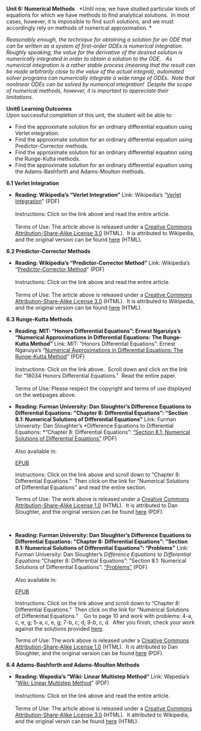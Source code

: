 **Unit 6: Numerical Methods** <span id="6"></span> 
*Until now, we have studied particular kinds of equations for which we
have methods to find analytical solutions.  In most cases, however, it
is impossible to find such solutions, and we must accordingly rely on
methods of numerical approximation. *  
  
 *Reasonably enough, the technique for obtaining a solution for an ODE
that can be written as a system of first-order ODEs is numerical
integration.  Roughly speaking, the value for the derivative of the
desired solution is numerically integrated in order to obtain a solution
to the ODE.   As numerical integration is a rather stable process
(meaning that the result can be made arbitrarily close to the value of
the actual integral), automated solver programs can numerically
integrate a wide range of ODEs.  Note that nonlinear ODEs can be solved
by numerical integration!  Despite the scope of numerical methods,
however, it is important to appreciate their limitations.*

**Unit6 Learning Outcomes**  
Upon successful completion of this unit, the student will be able to:  
-   Find the approximate solution for an ordinary differential equation
    using Verlet integration.
-   Find the approximate solution for an ordinary differential equation
    using Predictor-Corrector methods.
-   Find the approximate solution for an ordinary differential equation
    using the Runge-Kutta methods.
-   Find the approximate solution for an ordinary differential equation
    using the Adams-Bashforth and Adams-Moulton methods.

**6.1 Verlet Integration** <span id="6.1"></span> 
-   **Reading: Wikipedia’s “Verlet Integration”**
    Link: Wikipedia’s “[Verlet
    Integration](http://www.saylor.org/site/wp-content/uploads/2011/06/MA221-6.1.pdf)”
    (PDF)  
        
     Instructions: Click on the link above and read the entire
    article.  
        
     Terms of Use: The article above is released under a [Creative
    Commons Attribution-Share-Alike License
    3.0](http://creativecommons.org/licenses/by-sa/3.0/) (HTML).  It is
    attributed to Wikipedia, and the original version can be
    found [here](http://en.wikipedia.org/wiki/Verlet_integration) (HTML).

**6.2 Predictor-Corrector Methods** <span id="6.2"></span> 
-   **Reading: Wikipedia’s “Predictor-Corrector Method”**
    Link: Wikipedia’s “[Predictor-Corrector
    Method](http://www.saylor.org/site/wp-content/uploads/2011/06/MA221-6.2.pdf)”
    (PDF)  
        
     Instructions: Click on the link above and read the entire
    article.  
        
     Terms of Use: The article above is released under a [Creative
    Commons Attribution-Share-Alike License
    3.0](http://creativecommons.org/licenses/by-sa/3.0/) (HTML).  It is
    attributed to Wikipedia, and the original version can be
    found [here](http://en.wikipedia.org/wiki/Predictor-corrector_method) (HTML).

**6.3 Runge-Kutta Methods** <span id="6.3"></span> 
-   **Reading: MIT: “Honors Differential Equations”: Ernest Ngaruiya’s
    “Numerical Approximations in Differential Equations: The Runge-Kutta
    Method”**
    Link: MIT: “Honors Differential Equations”: Ernest Ngaruiya’s
    “[Numerical Approximations in Differential Equations: The
    Runge-Kutta
    Method](http://search.mit.edu/search?site=ocw&client=mit&getfields=*&output=xml_no_dtd&proxystylesheet=http%3A%2F%2Focw.mit.edu%2Fsearch%2Fgoogle-ocw.xsl&proxyreload=1&as_dt=i&oe=utf-8&departmentName=web&filter=0&courseName=&q=Runge-Kutta&btnG.x=7&btnG.y=12)”
    (PDF)  
        
     Instructions: Click on the link above.  Scroll down and click on
    the link for “18034 Honors Differential Equations.”  Read the entire
    paper.  
        
     Terms of Use: Please respect the copyright and terms of use
    displayed on the webpages above.

-   **Reading: Furman University: Dan Sloughter’s Difference Equations
    to Differential Equations: “Chapter 8: Differential Equations”:
    “Section 8.1: Numerical Solutions of Differential Equations”**
    Link: Furman University: Dan Sloughter’s *Difference Equations to
    Differential Equations: *“Chapter 8: Differential Equations”:
    [“Section 8.1: Numerical Solutions of Differential
    Equations”](http://www.saylor.org/site/wp-content/uploads/2011/06/MA221-6.3.pdf)
    (PDF)  
        
     Also available in:  

    [EPUB](http://www.saylor.org/site/wp-content/uploads/2011/08/MA221-6.3-Dan-Sloughter.epub)  
      
     Instructions: Click on the link above and scroll down to “Chapter
    8: Differential Equations.”  Then click on the link for “Numerical
    Solutions of Differential Equations” and read the entire section.  
      
     Terms of Use: The work above is released under a [Creative Commons
    Attribution-Share-Alike License
    1.0](http://creativecommons.org/licenses/by-nc-sa/1.0/) (HTML).  It
    is attributed to Dan Sloughter, and the original version can be
    found [here](http://de2de.synechism.org/c8/sec81.pdf) (PDF).  

     

-   **Reading: Furman University: Dan Sloughter’s Difference Equations
    to Differential Equations: “Chapter 8: Differential Equations”:
    “Section 8.1: Numerical Solutions of Differential Equations”:
    “Problems”**
    Link: Furman University: Dan Sloughter’s *Difference Equations to
    Differential Equations:*“Chapter 8: Differential Equations”:
    “Section 8.1: Numerical Solutions of Differential Equations”:
    [“Problems”](http://www.saylor.org/site/wp-content/uploads/2011/06/MA221-6.3.pdf)
    (PDF)  
        
     Also available in:  

    [EPUB](http://www.saylor.org/site/wp-content/uploads/2011/08/MA221-6.3-Dan-Sloughter.epub)  
      
     Instructions: Click on the link above and scroll down to “Chapter
    8: Differential Equations.”  Then click on the link for “Numerical
    Solutions of Differential Equations.”    Go to page 10 and work with
    problems: 4-a, c, e, g; 5-a, c, e, g; 7-b, c, d; 9-b, c, d.  After
    you finish, check your work against the solutions provided
    [here](http://de2de.wordpress.com/2007/08/20/section-81/).  
      
     Terms of Use: The work above is released under a [Creative Commons
    Attribution-Share-Alike License
    1.0](http://creativecommons.org/licenses/by-nc-sa/1.0/) (HTML).  It
    is attributed to Dan Sloughter, and the original version can be
    found [here](http://de2de.synechism.org/c8/sec81.pdf) (PDF).<span
    class="Apple-style-span"
    style="color: rgb(0, 0, 0); font-family: arial, sans, sans-serif; font-size: 13px; white-space: pre; ">
    </span>

**6.4 Adams-Bashforth and Adams-Moulton Methods** <span
id="6.4"></span> 
-   **Reading: Wapedia’s “Wiki: Linear Multistep Method”**
    Link: Wapedia’s “[Wiki: Linear Multistep
    Method](http://www.saylor.org/site/wp-content/uploads/2011/06/MA221-6.4.pdf)”
    (PDF)  
        
     Instructions: Click on the link above and read the entire
    article.  
        
     Terms of Use: The article above is released under a [Creative
    Commons Attribution-Share-Alike License
    3.0](http://creativecommons.org/licenses/by-sa/3.0/) (HTML).  It
    attributed to Wikipedia, and the original versin can be
    found [here](http://wapedia.mobi/en/Adams_Bashforth) (HTML).


